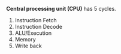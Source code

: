 **Central processing unit (CPU)** has 5 cycles.

1. Instruction Fetch
2. Instruction Decode
3. ALU/Execution
4. Memory
5. Write back
